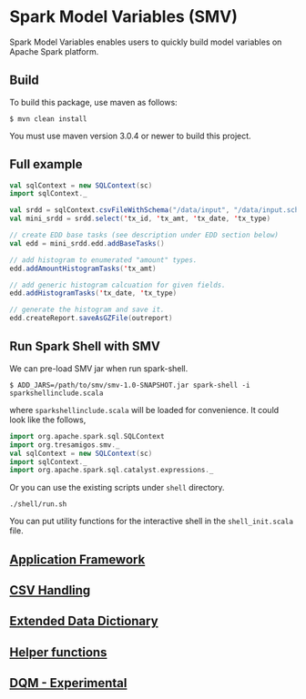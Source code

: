 # Spark Model Variables (SMV)

Spark Model Variables enables users to quickly build model variables on Apache Spark platform.

## Build
To build this package, use maven as follows:
```shell
$ mvn clean install
```
You must use maven version 3.0.4 or newer to build this project.

## Full example

```scala
val sqlContext = new SQLContext(sc)
import sqlContext._

val srdd = sqlContext.csvFileWithSchema("/data/input", "/data/input.schema")
val mini_srdd = srdd.select('tx_id, 'tx_amt, 'tx_date, 'tx_type)

// create EDD base tasks (see description under EDD section below)
val edd = mini_srdd.edd.addBaseTasks()

// add histogram to enumerated "amount" types.
edd.addAmountHistogramTasks('tx_amt)

// add generic histogram calcuation for given fields.
edd.addHistogramTasks('tx_date, 'tx_type)

// generate the histogram and save it.
edd.createReport.saveAsGZFile(outreport)
```

## Run Spark Shell with SMV

We can pre-load SMV jar when run spark-shell. 

```shell
$ ADD_JARS=/path/to/smv/smv-1.0-SNAPSHOT.jar spark-shell -i sparkshellinclude.scala
```
where `sparkshellinclude.scala` will be loaded for convenience. It could look like the follows,

```scala
import org.apache.spark.sql.SQLContext
import org.tresamigos.smv._
val sqlContext = new SQLContext(sc)
import sqlContext._
import org.apache.spark.sql.catalyst.expressions._
```

Or you can use the existing scripts under ```shell``` directory.
```shell
./shell/run.sh
```

You can put utility functions for the interactive shell in the ```shell_init.scala``` file. 

## [Application Framework](docs/appFramework.md)

## [CSV Handling](docs/csvHandling.md)

## [Extended Data Dictionary](docs/Edd.md)

## [Helper functions](docs/functions.md)

## [DQM - Experimental](docs/Dqm.md)

